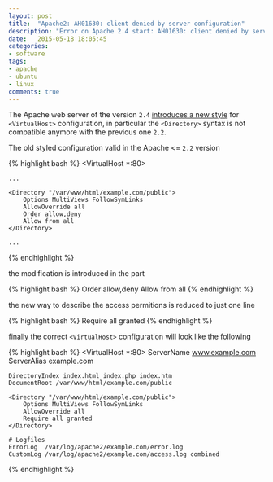 ```yaml
---
layout: post
title:  "Apache2: AH01630: client denied by server configuration"
description: "Error on Apache 2.4 start: AH01630: client denied by server configuration"
date:   2015-05-18 18:05:45
categories:
- software
tags:
- apache
- ubuntu
- linux
comments: true
---
```


The Apache web server of the version `2.4` [introduces a new style](http://httpd.apache.org/docs/2.4/upgrading.html#access) for `<VirtualHost>` configuration, 
in particular the `<Directory>` syntax is not compatible anymore with the previous one `2.2`. 

The old styled configuration valid in the Apache <= `2.2` version 

{% highlight bash %}
<VirtualHost *:80>

    ...

    <Directory "/var/www/html/example.com/public">
        Options MultiViews FollowSymLinks
        AllowOverride all
        Order allow,deny
        Allow from all
    </Directory>

    ...

</VirtualHost>
{% endhighlight %}

the modification is introduced in the part 

{% highlight bash %}
Order allow,deny
Allow from all
{% endhighlight %}

the new way to describe the access permitions is reduced to just one line

{% highlight bash %}
Require all granted
{% endhighlight %}

finally the correct `<VirtualHost>` configuration will look like the following

{% highlight bash %}
<VirtualHost *:80>
    ServerName  www.example.com
    ServerAlias example.com

    DirectoryIndex index.html index.php index.htm
    DocumentRoot /var/www/html/example.com/public

    <Directory "/var/www/html/example.com/public">
        Options MultiViews FollowSymLinks
        AllowOverride all
        Require all granted
    </Directory>

    # Logfiles
    ErrorLog  /var/log/apache2/example.com/error.log
    CustomLog /var/log/apache2/example.com/access.log combined
</VirtualHost>
{% endhighlight %}





